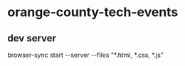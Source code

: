 # orange-county-tech-events


## dev server
browser-sync start --server --files "*.html, *.css, *.js"
